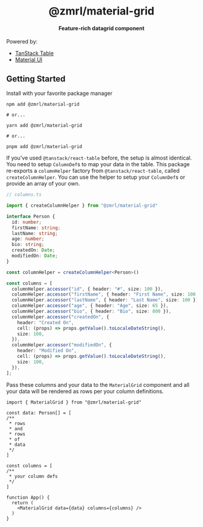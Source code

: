 <h1 align="center">
  @zmrl/material-grid
</h1>
<h4 align="center">
  Feature-rich datagrid component
</h4>

Powered by:

- [TanStack Table](https://tanstack.com/table/v8)
- [Material UI](https://mui.com/material-ui/getting-started/overview/)

## Getting Started

Install with your favorite package manager

```shell
npm add @zmrl/material-grid

# or...

yarn add @zmrl/material-grid

# or...

pnpm add @zmrl/material-grid
```

If you've used `@tanstack/react-table` before, the setup is almost identical.
You need to setup `ColumnDef`s to map your data in the table. This package
re-exports a `columnHelper` factory from `@tanstack/react-table`, called
`createColumnHelper`. You can use the helper to setup your `ColumnDef`s or
provide an array of your own.

```ts
// columns.ts

import { createColumnHelper } from "@zmrl/material-grid"

interface Person {
  id: number;
  firstName: string;
  lastName: string;
  age: number;
  bio: string;
  createdOn: Date; 
  modifiedOn: Date;
}

const columnHelper = createColumnHelper<Person>()

const columns = [
  columnHelper.accessor("id", { header: "#", size: 100 }),
  columnHelper.accessor("firstName", { header: "First Name", size: 100 }),
  columnHelper.accessor("lastName", { header: "Last Name", size: 100 }),
  columnHelper.accessor("age", { header: "Age", size: 65 }),
  columnHelper.accessor("bio", { header: "Bio", size: 800 }),
  columnHelper.accessor("createdOn", {
    header: "Created On",
    cell: (props) => props.getValue().toLocaleDateString(),
    size: 100,
  }),
  columnHelper.accessor("modifiedOn", {
    header: "Modified On",
    cell: (props) => props.getValue().toLocaleDateString(),
    size: 100,
  }),
];
```

Pass these columns and your data to the `MaterialGrid` component
and all your data will be rendered as rows per your column definitions.

```tsx
import { MaterialGrid } from "@zmrl/material-grid"

const data: Person[] = [ 
/** 
 * rows 
 * and 
 * rows
 * of 
 * data 
 */
]

const columns = [
/**
 * your column defs
 */
]

function App() {
  return (
    <MaterialGrid data={data} columns={columns} />
  )
}
```